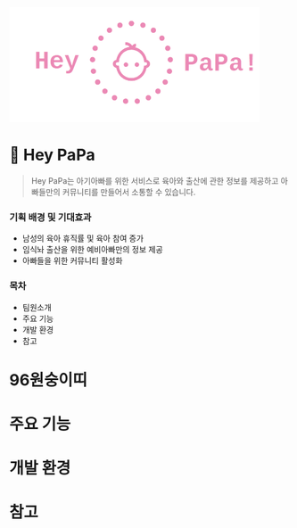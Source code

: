 ![horizon_logo_heypapa](README.assets/horizon_logo_heypapa.png)

# :baby_bottle: Hey PaPa

> Hey PaPa는 아기아빠를 위한 서비스로 육아와 출산에 관한 정보를 제공하고 아빠들만의 커뮤니티를 만들어서 소통할 수 있습니다.

### 기획 배경 및 기대효과

- 남성의 육아 휴직률 및 육아 참여 증가
- 임식놔 출산을 위한 예비아빠만의 정보 제공
- 아빠들을 위한 커뮤니티 활성화

### 목차

- 팀원소개
- 주요 기능
- 개발 환경
- 참고



# 96원숭이띠



# 주요 기능



# 개발 환경



# 참고







